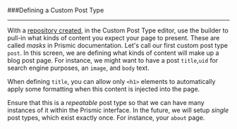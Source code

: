 ###Defining a Custom Post Type

---

With a [repository created](account.md), in the Custom Post Type editor, use the builder to pull-in what kinds of content you expect your page to present. These are called *masks* in Prismic documentation. Let's call our first custom post type `post`. In this screen, we are defining what kinds of content will make up a blog post page. For instance, we might want to have a post `title`,`uid` for search engine purposes, an `image`, and `body` text.

When defining `title`, you can allow only `<h1>` elements to automatically apply some formatting when this content is injected into the page.

Ensure that this is a *repeatable* post type so that we can have many instances of it within the Prismic interface. In the future, we will setup *single* post types, which exist exactly once. For instance, your `about` page.

